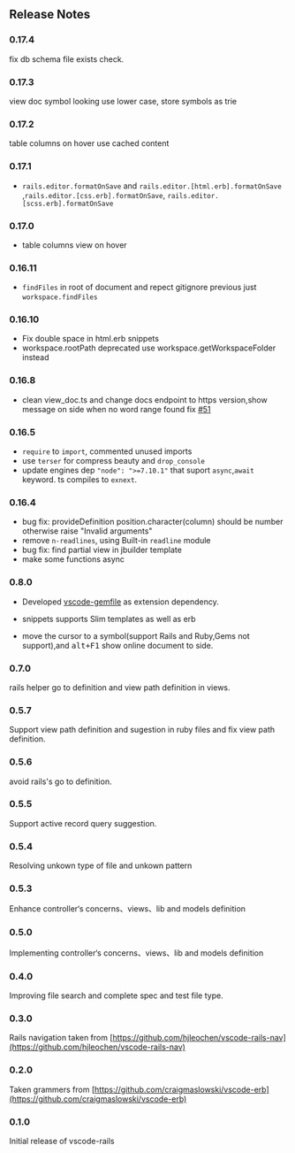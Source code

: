 ## Release Notes
### 0.17.4  

fix db schema file exists check.  

### 0.17.3  

view doc symbol looking use lower case, store symbols as trie  

### 0.17.2  

table columns on hover use cached content 

### 0.17.1  
* `rails.editor.formatOnSave` and `rails.editor.[html.erb].formatOnSave` ,`rails.editor.[css.erb].formatOnSave`, `rails.editor.[scss.erb].formatOnSave`  

### 0.17.0  
* table columns view on hover  

### 0.16.11  
* `findFiles` in root of document and repect gitignore previous just `workspace.findFiles`

### 0.16.10  
* Fix double space in html.erb snippets  
* workspace.rootPath deprecated use workspace.getWorkspaceFolder instead

### 0.16.8
* clean view_doc.ts and change docs endpoint to https version,show message on side when no word range found fix [#51](https://github.com/bung87/vscode-rails/issues/51)  

### 0.16.5  
* `require` to `import`, commented unused imports
* use `terser` for compress beauty and `drop_console`
* update engines dep `"node": ">=7.10.1"` that suport `async`,`await` keyword. ts compiles to `exnext`.  


### 0.16.4 
* bug fix: provideDefinition position.character(column) should be number  otherwise raise "Invalid arguments"  
* remove `n-readlines`, using Built-in `readline` module  
* bug fix: find partial view in jbuilder template
* make some functions async
### 0.8.0  

* Developed [vscode-gemfile](https://marketplace.visualstudio.com/items?itemName=bung87.vscode-gemfile) as extension dependency.

* snippets supports Slim templates as well as erb

* move the cursor to a symbol(support Rails and Ruby,Gems not support),and <kbd>alt+F1</kbd> show online document to side.

### 0.7.0

rails helper go to definition and view path definition in views.

### 0.5.7

Support view path definition and sugestion in ruby files and fix view path definition.

### 0.5.6

avoid rails's go to definition.

### 0.5.5

Support active record query suggestion.

### 0.5.4

Resolving unkown type of file and unkown pattern

### 0.5.3

Enhance controller‘s concerns、views、lib and models definition

### 0.5.0

Implementing controller‘s concerns、views、lib and models definition

### 0.4.0

Improving file search and complete spec and test file type.

### 0.3.0

Rails navigation taken from [https://github.com/hjleochen/vscode-rails-nav](https://github.com/hjleochen/vscode-rails-nav)

### 0.2.0

Taken grammers from [https://github.com/craigmaslowski/vscode-erb](https://github.com/craigmaslowski/vscode-erb)

### 0.1.0

Initial release of vscode-rails
